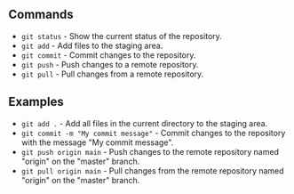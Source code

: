 ## Commands
- `git status` - Show the current status of the repository.
- `git add` - Add files to the staging area.
- `git commit` - Commit changes to the repository.
- `git push` - Push changes to a remote repository.
- `git pull` - Pull changes from a remote repository.

## Examples
- `git add .` - Add all files in the current directory to the staging area.
- `git commit -m "My commit message"` - Commit changes to the repository with the message "My commit message".
- `git push origin main` - Push changes to the remote repository named "origin" on the "master" branch.
- `git pull origin main` - Pull changes from the remote repository named "origin" on the "master" branch.